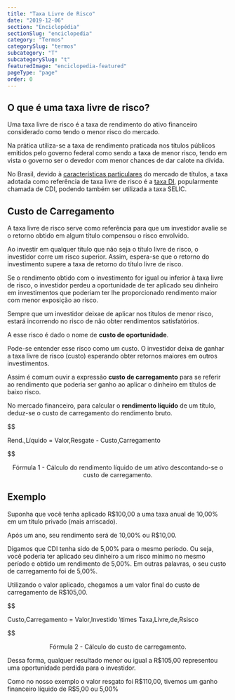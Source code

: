 ```yaml
---
title: "Taxa Livre de Risco"
date: "2019-12-06"
section: "Enciclopédia"
sectionSlug: "enciclopedia"
category: "Termos"
categorySlug: "termos"
subcategory: "T"
subcategorySlug: "t"
featuredImage: "enciclopedia-featured"
pageType: "page"
order: 0
---
```


## O que é uma taxa livre de risco?

Uma taxa livre de risco é a taxa de rendimento do ativo financeiro considerado como tendo o menor risco do mercado.

Na prática utiliza-se a taxa de rendimento praticada nos títulos públicos emitidos pelo governo federal como sendo a taxa de menor risco, tendo em vista o governo ser o devedor com menor chances de dar calote na dívida.

No Brasil, devido à [características particulares](/aprenda/financas/economia/mercado-interbancario#cdi-e-selic) do mercado de títulos, a taxa adotada como referência de taxa livre de risco é a [taxa DI](/enciclopedia/termos/t/taxa-di), popularmente chamada de CDI, podendo também ser utilizada a taxa SELIC.

## Custo de Carregamento

A taxa livre de risco serve como referência para que um investidor avalie se o retorno obtido em algum título compensou o risco envolvido.

Ao investir em qualquer título que não seja o título livre de risco, o investidor corre um risco superior. Assim, espera-se que o retorno do investimento supere a taxa de retorno do título livre de risco.

Se o rendimento obtido com o investimento for igual ou inferior à taxa livre de risco, o investidor perdeu a oportunidade de ter aplicado seu dinheiro em investimentos que poderiam ter lhe proporcionado rendimento maior com menor exposição ao risco.

Sempre que um investidor deixae de aplicar nos títulos de menor risco, estará incorrendo no risco de não obter rendimentos satisfatórios.

A esse risco é dado o nome de **custo de oportunidade**.

Pode-se entender esse risco como um custo. O investidor deixa de ganhar a taxa livre de risco (custo) esperando obter retornos maiores em outros investimentos.

Assim é comum ouvir a expressão **custo de carregamento** para se referir ao rendimento que poderia ser ganho ao aplicar o dinheiro em títulos de baixo risco.

No mercado financeiro, para calcular o **rendimento líquido** de um título, deduz-se o custo de carregamento do rendimento bruto.

$$

Rend.\,Líquido = Valor\,Resgate - Custo\,Carregamento

$$

<p class="legenda" style=text-align:center;">Fórmula 1 - Cálculo do rendimento líquido de um ativo descontando-se o custo de carregamento.</p>

## Exemplo

Suponha que você tenha aplicado R\$100,00 a uma taxa anual de 10,00% em um título privado (mais arriscado).

Após um ano, seu rendimento será de 10,00% ou R\$10,00.

Digamos que CDI tenha sido de 5,00% para o mesmo período. Ou seja, você poderia ter aplicado seu dinheiro a um risco mínimo no mesmo período e obtido um rendimento de 5,00%. Em outras palavras, o seu custo de carregamento foi de 5,00%.

Utilizando o valor aplicado, chegamos a um valor final do custo de carregamento de R\$105,00.

$$

Custo\,Carregamento = Valor\,Investido \times Taxa\,Livre\,de\,Rsisco

$$

<p class="legenda" style=text-align:center;">Fórmula 2 - Cálculo do custo de carregamento.</p>


Dessa forma, qualquer resultado menor ou igual a R\$105,00 representou uma oportunidade perdida para o investidor.

Como no nosso exemplo o valor resgato foi R\$110,00, tivemos um ganho financeiro líquido de R\$5,00 ou 5,00%


